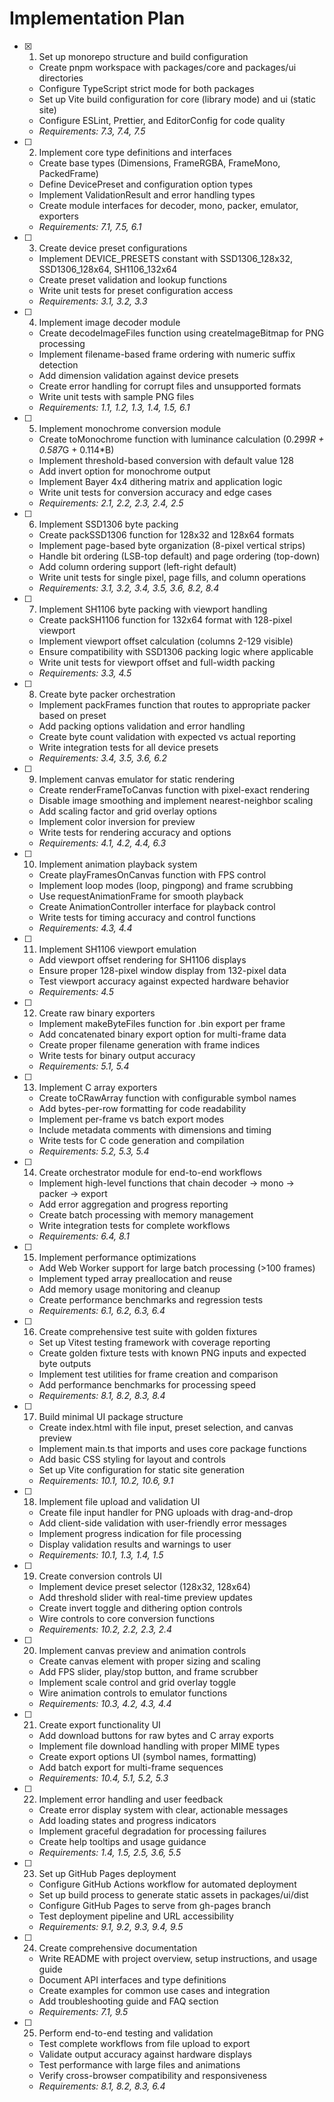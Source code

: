 # Implementation Plan

- [x] 1. Set up monorepo structure and build configuration
  - Create pnpm workspace with packages/core and packages/ui directories
  - Configure TypeScript strict mode for both packages
  - Set up Vite build configuration for core (library mode) and ui (static site)
  - Configure ESLint, Prettier, and EditorConfig for code quality
  - _Requirements: 7.3, 7.4, 7.5_

- [ ] 2. Implement core type definitions and interfaces
  - Create base types (Dimensions, FrameRGBA, FrameMono, PackedFrame)
  - Define DevicePreset and configuration option types
  - Implement ValidationResult and error handling types
  - Create module interfaces for decoder, mono, packer, emulator, exporters
  - _Requirements: 7.1, 7.5, 6.1_

- [ ] 3. Create device preset configurations
  - Implement DEVICE_PRESETS constant with SSD1306_128x32, SSD1306_128x64, SH1106_132x64
  - Create preset validation and lookup functions
  - Write unit tests for preset configuration access
  - _Requirements: 3.1, 3.2, 3.3_

- [ ] 4. Implement image decoder module
  - Create decodeImageFiles function using createImageBitmap for PNG processing
  - Implement filename-based frame ordering with numeric suffix detection
  - Add dimension validation against device presets
  - Create error handling for corrupt files and unsupported formats
  - Write unit tests with sample PNG files
  - _Requirements: 1.1, 1.2, 1.3, 1.4, 1.5, 6.1_

- [ ] 5. Implement monochrome conversion module
  - Create toMonochrome function with luminance calculation (0.299*R + 0.587*G + 0.114\*B)
  - Implement threshold-based conversion with default value 128
  - Add invert option for monochrome output
  - Implement Bayer 4x4 dithering matrix and application logic
  - Write unit tests for conversion accuracy and edge cases
  - _Requirements: 2.1, 2.2, 2.3, 2.4, 2.5_

- [ ] 6. Implement SSD1306 byte packing
  - Create packSSD1306 function for 128x32 and 128x64 formats
  - Implement page-based byte organization (8-pixel vertical strips)
  - Handle bit ordering (LSB-top default) and page ordering (top-down)
  - Add column ordering support (left-right default)
  - Write unit tests for single pixel, page fills, and column operations
  - _Requirements: 3.1, 3.2, 3.4, 3.5, 3.6, 8.2, 8.4_

- [ ] 7. Implement SH1106 byte packing with viewport handling
  - Create packSH1106 function for 132x64 format with 128-pixel viewport
  - Implement viewport offset calculation (columns 2-129 visible)
  - Ensure compatibility with SSD1306 packing logic where applicable
  - Write unit tests for viewport offset and full-width packing
  - _Requirements: 3.3, 4.5_

- [ ] 8. Create byte packer orchestration
  - Implement packFrames function that routes to appropriate packer based on preset
  - Add packing options validation and error handling
  - Create byte count validation with expected vs actual reporting
  - Write integration tests for all device presets
  - _Requirements: 3.4, 3.5, 3.6, 6.2_

- [ ] 9. Implement canvas emulator for static rendering
  - Create renderFrameToCanvas function with pixel-exact rendering
  - Disable image smoothing and implement nearest-neighbor scaling
  - Add scaling factor and grid overlay options
  - Implement color inversion for preview
  - Write tests for rendering accuracy and options
  - _Requirements: 4.1, 4.2, 4.4, 6.3_

- [ ] 10. Implement animation playback system
  - Create playFramesOnCanvas function with FPS control
  - Implement loop modes (loop, pingpong) and frame scrubbing
  - Use requestAnimationFrame for smooth playback
  - Create AnimationController interface for playback control
  - Write tests for timing accuracy and control functions
  - _Requirements: 4.3, 4.4_

- [ ] 11. Implement SH1106 viewport emulation
  - Add viewport offset rendering for SH1106 displays
  - Ensure proper 128-pixel window display from 132-pixel data
  - Test viewport accuracy against expected hardware behavior
  - _Requirements: 4.5_

- [ ] 12. Create raw binary exporters
  - Implement makeByteFiles function for .bin export per frame
  - Add concatenated binary export option for multi-frame data
  - Create proper filename generation with frame indices
  - Write tests for binary output accuracy
  - _Requirements: 5.1, 5.4_

- [ ] 13. Implement C array exporters
  - Create toCRawArray function with configurable symbol names
  - Add bytes-per-row formatting for code readability
  - Implement per-frame vs batch export modes
  - Include metadata comments with dimensions and timing
  - Write tests for C code generation and compilation
  - _Requirements: 5.2, 5.3, 5.4_

- [ ] 14. Create orchestrator module for end-to-end workflows
  - Implement high-level functions that chain decoder → mono → packer → export
  - Add error aggregation and progress reporting
  - Create batch processing with memory management
  - Write integration tests for complete workflows
  - _Requirements: 6.4, 8.1_

- [ ] 15. Implement performance optimizations
  - Add Web Worker support for large batch processing (>100 frames)
  - Implement typed array preallocation and reuse
  - Add memory usage monitoring and cleanup
  - Create performance benchmarks and regression tests
  - _Requirements: 6.1, 6.2, 6.3, 6.4_

- [ ] 16. Create comprehensive test suite with golden fixtures
  - Set up Vitest testing framework with coverage reporting
  - Create golden fixture tests with known PNG inputs and expected byte outputs
  - Implement test utilities for frame creation and comparison
  - Add performance benchmarks for processing speed
  - _Requirements: 8.1, 8.2, 8.3, 8.4_

- [ ] 17. Build minimal UI package structure
  - Create index.html with file input, preset selection, and canvas preview
  - Implement main.ts that imports and uses core package functions
  - Add basic CSS styling for layout and controls
  - Set up Vite configuration for static site generation
  - _Requirements: 10.1, 10.2, 10.6, 9.1_

- [ ] 18. Implement file upload and validation UI
  - Create file input handler for PNG uploads with drag-and-drop
  - Add client-side validation with user-friendly error messages
  - Implement progress indication for file processing
  - Display validation results and warnings to user
  - _Requirements: 10.1, 1.3, 1.4, 1.5_

- [ ] 19. Create conversion controls UI
  - Implement device preset selector (128x32, 128x64)
  - Add threshold slider with real-time preview updates
  - Create invert toggle and dithering option controls
  - Wire controls to core conversion functions
  - _Requirements: 10.2, 2.2, 2.3, 2.4_

- [ ] 20. Implement canvas preview and animation controls
  - Create canvas element with proper sizing and scaling
  - Add FPS slider, play/stop button, and frame scrubber
  - Implement scale control and grid overlay toggle
  - Wire animation controls to emulator functions
  - _Requirements: 10.3, 4.2, 4.3, 4.4_

- [ ] 21. Create export functionality UI
  - Add download buttons for raw bytes and C array exports
  - Implement file download handling with proper MIME types
  - Create export options UI (symbol names, formatting)
  - Add batch export for multi-frame sequences
  - _Requirements: 10.4, 5.1, 5.2, 5.3_

- [ ] 22. Implement error handling and user feedback
  - Create error display system with clear, actionable messages
  - Add loading states and progress indicators
  - Implement graceful degradation for processing failures
  - Create help tooltips and usage guidance
  - _Requirements: 1.4, 1.5, 2.5, 3.6, 5.5_

- [ ] 23. Set up GitHub Pages deployment
  - Configure GitHub Actions workflow for automated deployment
  - Set up build process to generate static assets in packages/ui/dist
  - Configure GitHub Pages to serve from gh-pages branch
  - Test deployment pipeline and URL accessibility
  - _Requirements: 9.1, 9.2, 9.3, 9.4, 9.5_

- [ ] 24. Create comprehensive documentation
  - Write README with project overview, setup instructions, and usage guide
  - Document API interfaces and type definitions
  - Create examples for common use cases and integration
  - Add troubleshooting guide and FAQ section
  - _Requirements: 7.1, 9.5_

- [ ] 25. Perform end-to-end testing and validation
  - Test complete workflows from file upload to export
  - Validate output accuracy against hardware displays
  - Test performance with large files and animations
  - Verify cross-browser compatibility and responsiveness
  - _Requirements: 8.1, 8.2, 8.3, 6.4_
